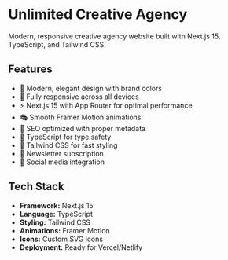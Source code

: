 # Unlimited Creative Agency

Modern, responsive creative agency website built with Next.js 15, TypeScript, and Tailwind CSS.

## Features

- 🎨 Modern, elegant design with brand colors
- 📱 Fully responsive across all devices
- ⚡ Next.js 15 with App Router for optimal performance
- 🎭 Smooth Framer Motion animations
- 🎯 SEO optimized with proper metadata
- 🚀 TypeScript for type safety
- 💨 Tailwind CSS for fast styling
- 📧 Newsletter subscription
- 🔗 Social media integration

## Tech Stack

- **Framework:** Next.js 15
- **Language:** TypeScript
- **Styling:** Tailwind CSS
- **Animations:** Framer Motion
- **Icons:** Custom SVG icons
- **Deployment:** Ready for Vercel/Netlify